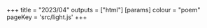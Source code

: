 +++
title = "2023/04"
outputs = ["html"]
[params]
    colour = "poem"
    pageKey = 'src/light.js'
+++
